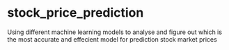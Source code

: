 # stock_price_prediction
Using different machine learning models to analyse and figure out which is the most accurate and effecient model for prediction stock market prices
